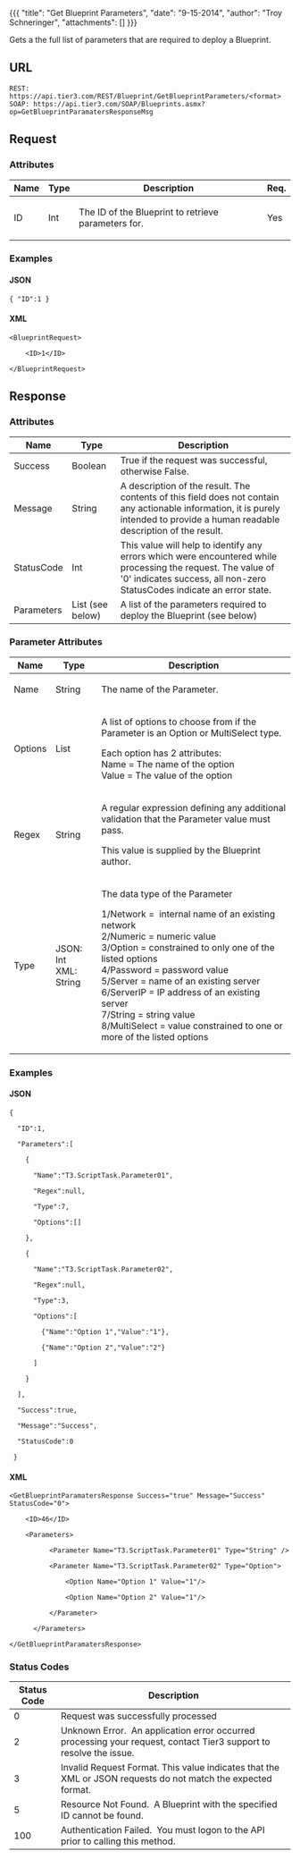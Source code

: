 {{{
  "title": "Get Blueprint Parameters",
  "date": "9-15-2014",
  "author": "Troy Schneringer",
  "attachments": []
}}}

Gets a the full list of parameters that are required to deploy a Blueprint.

## URL

    REST: https://api.tier3.com/REST/Blueprint/GetBlueprintParameters/<format>
    SOAP: https://api.tier3.com/SOAP/Blueprints.asmx?op=GetBlueprintParamatersResponseMsg

## Request

### Attributes

<table>
    <thead>
    <tr>
      <th>Name</th>
      <th>Type</th>
      <th>Description</th>
      <th>Req.</th>
    </tr>
  </thead>
  <tbody>
    <tr>
      <td>ID</td>
      <td>Int</td>
      <td>
        <p>The ID of the Blueprint to retrieve parameters for.</p>
      </td>
      <td>
        <p>Yes</p>
      </td>
    </tr>
  </tbody>
</table>

### Examples

#### JSON

    { "ID":1 }

#### XML

    <BlueprintRequest>

        <ID>1</ID>

    </BlueprintRequest>

## Response

### Attributes

<table>
  <thead>
    <tr>
      <th>Name</th>
      <th>Type</th>
      <th>Description</th>
    </tr>
  </thead>
  <tbody>
    <tr>
      <td>Success</td>
      <td>Boolean</td>
      <td>True if the request was successful, otherwise False.</td>
    </tr>
    <tr>
      <td>Message</td>
      <td>String</td>
      <td>A description of the result. The contents of this field does not contain any actionable information, it is purely intended to provide a human readable description of the result.</td>
    </tr>
    <tr>
      <td>StatusCode</td>
      <td>Int</td>
      <td>This value will help to identify any errors which were encountered while processing the request. The value of '0' indicates success, all non-zero StatusCodes indicate an error state.</td>
    </tr>
    <tr>
      <td>Parameters</td>
      <td>List (see below)</td>
      <td>A list of the parameters required to deploy the Blueprint (see below)</td>
    </tr>
  </tbody>
</table>

### Parameter Attributes

<table>
  <thead>
    <tr>
      <th>Name</th>
      <th>Type</th>
      <th>Description</th>
    </tr>
  </thead>
  <tbody>
    <tr>
      <td>Name</td>
      <td>String</td>
      <td>
        <p>The name of the Parameter.</p>
      </td>
    </tr>
    <tr>
      <td>Options</td>
      <td>List</td>
      <td>
        <p>A list of options to choose from if the Parameter is an Option or MultiSelect type.</p>
        <p>Each option has 2 attributes:
          <br />Name = The name of the option
          <br />Value = The value of the option&nbsp;</p>
      </td>
    </tr>
    <tr>
      <td>Regex</td>
      <td>String</td>
      <td>
        <p>A regular expression defining any additional validation that the Parameter value must pass.&nbsp;</p>
        <p>This value is supplied by the Blueprint author.</p>
      </td>
    </tr>
    <tr>
      <td>Type</td>
      <td>
        <p>JSON: Int
          <br />XML: String&nbsp;</p>
      </td>
      <td>
        <p>The data type of the Parameter</p>
        <p>1/Network = &nbsp;internal name of an existing network
          <br />2/Numeric = numeric value
          <br />3/Option = constrained to only one of the listed options
          <br />4/Password = password value
          <br />5/Server = name of an existing server
          <br />6/ServerIP = IP address of an existing server
          <br />7/String = string value
          <br />8/MultiSelect = value constrained to one or more of the listed options</p>
      </td>
    </tr>
  </tbody>
</table>

### Examples

#### JSON

    {

      "ID":1,

      "Parameters":[

        {

          "Name":"T3.ScriptTask.Parameter01",

          "Regex":null,

          "Type":7,

          "Options":[]

        },

        {

          "Name":"T3.ScriptTask.Parameter02",

          "Regex":null,

          "Type":3,

          "Options":[

            {"Name":"Option 1","Value":"1"},

            {"Name":"Option 2","Value":"2"}

          ]

        }

      ],

      "Success":true,

      "Message":"Success",

      "StatusCode":0

     }

#### XML

    <GetBlueprintParamatersResponse Success="true" Message="Success" StatusCode="0">

        <ID>46</ID>

        <Parameters>

              <Parameter Name="T3.ScriptTask.Parameter01" Type="String" />

              <Parameter Name="T3.ScriptTask.Parameter02" Type="Option">

                  <Option Name="Option 1" Value="1"/>

                  <Option Name="Option 2" Value="1"/>

              </Parameter>

          </Parameters>

    </GetBlueprintParamatersResponse>

### Status Codes

<table>
    <thead>
  <tr>
    <th>Status Code</th>
    <th>Description</th>
  </tr>
  </thead>
  <tbody>
    <tr>
      <td>0</td>
      <td>Request was successfully processed</td>
    </tr>
    <tr>
      <td>2</td>
      <td>Unknown Error. &nbsp;An application error occurred processing your request, contact Tier3 support to resolve the issue.</td>
    </tr>
    <tr>
      <td>3</td>
      <td>Invalid Request Format. This value indicates that the XML or JSON requests do not match the expected format.</td>
    </tr>
    <tr>
      <td>5</td>
      <td>Resource Not Found. &nbsp;A Blueprint with the specified ID cannot be found.</td>
    </tr>
    <tr>
      <td>100</td>
      <td>Authentication Failed. &nbsp;You must logon to the API prior to calling this method.</td>
    </tr>
  </tbody>
</table>
